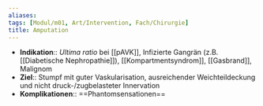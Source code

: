 ```yaml
---
aliases: 
tags: [Modul/m01, Art/Intervention, Fach/Chirurgie]
title: Amputation
---
```

- **Indikation**:: *Ultima ratio* bei [[pAVK]], Infizierte Gangrän (z.B. [[Diabetische Nephropathie]]), [[Kompartmentsyndrom]], [[Gasbrand]], Malignom
- **Ziel**:: Stumpf mit guter Vaskularisation, ausreichender Weichteildeckung und nicht druck-/zugbelasteter Innervation
- **Komplikationen**:: ==Phantomsensationen==